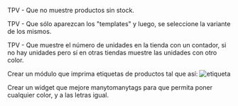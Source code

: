 TPV - Que no muestre productos sin stock.

TPV - Que sólo aparezcan los "templates" y luego, se seleccione la variante de los mismos.

TPV - Que muestre el número de unidades en la tienda con un contador, si no hay unidades pero sí en otras tiendas muestre las unidades con otro color.

Crear un módulo que imprima etiquetas de productos tal que así:
![etiqueta](https://raw.githubusercontent.com/canarydev/SGE/refs/heads/main/static/images/PROY/etiqueta.png)

Crear un widget que mejore manytomanytags para que permita poner cualquier color, y a las letras igual.
